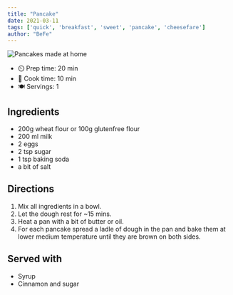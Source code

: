 ```yaml
---
title: "Pancake"
date: 2021-03-11
tags: ['quick', 'breakfast', 'sweet', 'pancake', 'cheesefare']
author: "BeFe"
---
```


![Pancakes made at home](/pix/pancake.webp)

- ⏲️ Prep time: 20 min
- 🍳 Cook time: 10 min
- 🍽️ Servings: 1

## Ingredients

- 200g wheat flour or 100g glutenfree flour
- 200 ml milk
- 2 eggs
- 2 tsp sugar
- 1 tsp baking soda
- a bit of salt

## Directions

1. Mix all ingredients in a bowl.
2. Let the dough rest for ~15 mins.
3. Heat a pan with a bit of butter or oil.
4. For each pancake spread a ladle of dough in the pan and bake them at lower medium temperature until they are brown on
   both sides.

## Served with

- Syrup
- Cinnamon and sugar
